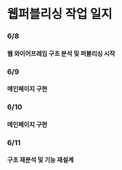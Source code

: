 # 웹퍼블리싱 작업 일지
### 6/8
#### 웹 와이어프레임 구조 분석 및 퍼블리싱 시작

### 6/9
#### 메인페이지 구현

### 6/10
#### 메인페이지 구현

### 6/11
#### 구조 재분석 및 기능 재설계
